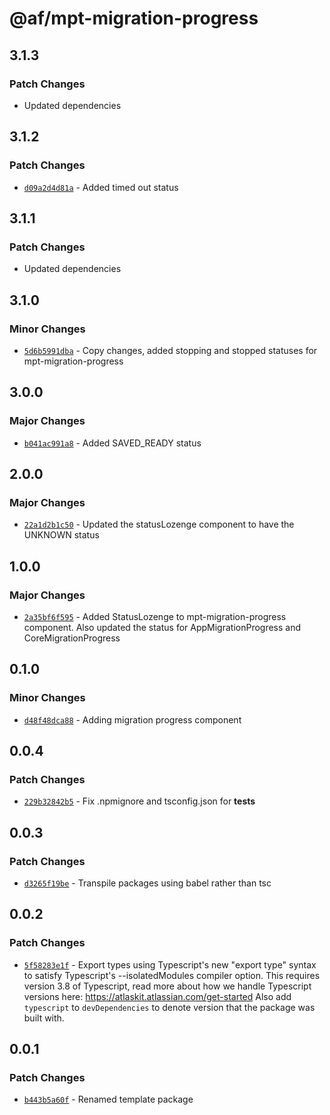 # @af/mpt-migration-progress

## 3.1.3

### Patch Changes

- Updated dependencies

## 3.1.2

### Patch Changes

- [`d09a2d4d81a`](https://bitbucket.org/atlassian/atlassian-frontend/commits/d09a2d4d81a) - Added timed out status

## 3.1.1

### Patch Changes

- Updated dependencies

## 3.1.0

### Minor Changes

- [`5d6b5991dba`](https://bitbucket.org/atlassian/atlassian-frontend/commits/5d6b5991dba) - Copy changes, added stopping and stopped statuses for mpt-migration-progress

## 3.0.0

### Major Changes

- [`b041ac991a8`](https://bitbucket.org/atlassian/atlassian-frontend/commits/b041ac991a8) - Added SAVED_READY status

## 2.0.0

### Major Changes

- [`22a1d2b1c50`](https://bitbucket.org/atlassian/atlassian-frontend/commits/22a1d2b1c50) - Updated the statusLozenge component to have the UNKNOWN status

## 1.0.0

### Major Changes

- [`2a35bf6f595`](https://bitbucket.org/atlassian/atlassian-frontend/commits/2a35bf6f595) - Added StatusLozenge to mpt-migration-progress component. Also updated the status for AppMigrationProgress and CoreMigrationProgress

## 0.1.0

### Minor Changes

- [`d48f48dca88`](https://bitbucket.org/atlassian/atlassian-frontend/commits/d48f48dca88) - Adding migration progress component

## 0.0.4

### Patch Changes

- [`229b32842b5`](https://bitbucket.org/atlassian/atlassian-frontend/commits/229b32842b5) - Fix .npmignore and tsconfig.json for **tests**

## 0.0.3

### Patch Changes

- [`d3265f19be`](https://bitbucket.org/atlassian/atlassian-frontend/commits/d3265f19be) - Transpile packages using babel rather than tsc

## 0.0.2

### Patch Changes

- [`5f58283e1f`](https://bitbucket.org/atlassian/atlassian-frontend/commits/5f58283e1f) - Export types using Typescript's new "export type" syntax to satisfy Typescript's --isolatedModules compiler option.
  This requires version 3.8 of Typescript, read more about how we handle Typescript versions here: https://atlaskit.atlassian.com/get-started
  Also add `typescript` to `devDependencies` to denote version that the package was built with.

## 0.0.1

### Patch Changes

- [`b443b5a60f`](https://bitbucket.org/atlassian/atlassian-frontend/commits/b443b5a60f) - Renamed template package
